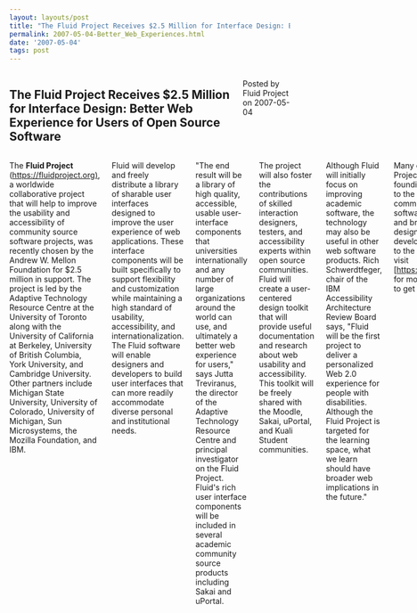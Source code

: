 ```yaml
---
layout: layouts/post
title: "The Fluid Project Receives $2.5 Million for Interface Design: Better Web Experience for Users of Open Source Software | fluid"
permalink: 2007-05-04-Better_Web_Experiences.html
date: '2007-05-04'
tags: post
---
```

<section class="row">
   <div class="medium-6 columns">
      <h2 class="fluid-web-emphasized-text">The Fluid Project Receives $2.5 Million for Interface Design:
         Better Web Experience for Users of Open Source Software
      </h2>
      <p class="fluid-web-news-post-meta">
         Posted by Fluid Project on 2007-05-04
      </p>
   </div>
   <div class="medium-6 columns">
      <p>The <strong>Fluid Project</strong> (<a href="https://fluidproject.org/">https://fluidproject.org)</a>,
         a worldwide collaborative project that will help to improve the usability and accessibility of community
         source software projects, was recently chosen by the Andrew W. Mellon Foundation for $2.5 million in
         support. The project is led by the Adaptive Technology Resource Centre at the University of Toronto
         along with the University of California at Berkeley, University of British Columbia, York University,
         and Cambridge University. Other partners include Michigan State University, University of Colorado,
         University of Michigan, Sun Microsystems, the Mozilla Foundation, and IBM.
      </p>
      <p>Fluid will develop and freely distribute a library of sharable user interfaces designed to improve the
         user experience of web applications. These interface components will be built specifically to support
         flexibility and customization while maintaining a high standard of usability, accessibility, and
         internationalization. The Fluid software will enable designers and developers to build user interfaces
         that can more readily accommodate diverse personal and institutional needs.
      </p>
      <p>&quot;The end result will be a library of high quality, accessible, usable user-interface components that
         universities internationally and any number of large organizations around the world can use, and ultimately
         a better web experience for users,&quot; says Jutta Treviranus, the director of the Adaptive Technology
         Resource Centre and principal investigator on the Fluid Project. Fluid&#39;s rich user interface components
         will be included in several academic community source products including Sakai and uPortal.
      </p>
      <p>The project will also foster the contributions of skilled interaction designers, testers, and accessibility
         experts within open source communities. Fluid will create a user-centered design toolkit that will provide
         useful documentation and research about web usability and accessibility. This toolkit will be freely shared
         with the Moodle, Sakai, uPortal, and Kuali Student communities.
      </p>
      <p>Although Fluid will initially focus on improving academic software, the technology may also be useful in
         other web software products. Rich Schwerdtfeger, chair of the IBM Accessibility Architecture Review Board
         says, &quot;Fluid will be the first project to deliver a personalized Web 2.0 experience for people with
         disabilities. Although the Fluid Project is targeted for the learning space, what we learn should have
         broader web implications in the future.&quot;
      </p>
      <p>Many of the Fluid Project partners are founding contributors to the academic community source software
         movement, and bring a wealth of design and development expertise to the project. Please visit
         [<a href="https://fluidproject.org">https://fluidproject.org]</a> for more information or to get involved.
      </p>
      <h3>About the Participating Software Projects</h3>
      <p><strong>Sakai</strong> is a free and open source online collaboration and learning environment. Many users
         of Sakai deploy it to support teaching and learning, ad hoc group collaboration, support for portfolios and
         research collaboration. <a href="http://www.sakaiproject.org/">http://www.sakaiproject.org</a>
      </p>
      <p><strong>uPortal</strong> is an open source, enterprise portal collaboratively developed by higher-education
         institutions and commercial affiliates. uPortal is led by JA-SIG, the global consortium promoting open
         technology for higher education. <a href="http://www.uportal.org/">http://www.uportal.org</a>
      </p>
      <p><strong>Moodle</strong> is a course management system--a free, open source software package designed using
         sound pedagogical principles, to help educators create effective online learning communities.
         <a href="http://www.moodle.org/">http://www.moodle.org</a>
      </p>
      <p>The <strong>Kuali Student Service System</strong> will deliver a new generation student system that will be
         developed through the Community Source process, delivered through service-oriented methodologies and technologies,
         and sustained by an international community of institutions and firms.
      </p>
      <h3>About the Andrew W. Mellon Foundation</h3>
      <p>The Andrew W. Mellon Foundation is a private philanthropic institution, with assets of approximately
         $5.5 billion, that makes grants on a    selective basis to institutions of higher education, independent
         libraries, centers for advanced study, museums, art conservation, and performing arts organizations.
         For more information, please visit <a href="http://www.mellon.org">http://www.mellon.org</a>.
      </p>
   </div>
</section>
